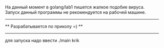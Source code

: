 На данный момент в golang/lab1 пишется жалкое подобие вируса.
Запуск данный программы не рекомендуется на рабочей машине. 
***********************************
** Разрабатывается по приколу =) **
***********************************

для запуска надо ввести
./main krik
